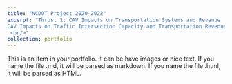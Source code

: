 ```yaml
---
title: "NCDOT Project 2020-2022"
excerpt: "Thrust 1: CAV Impacts on Transportation Systems and Revenue
CAV Impacts on Traffic Intersection Capacity and Transportation Revenue
 <br/>"
collection: portfolio
---
```


This is an item in your portfolio. It can be have images or nice text. If you name the file .md, it will be parsed as markdown. If you name the file .html, it will be parsed as HTML. 
